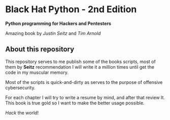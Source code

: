# Black Hat Python - 2nd Edition

**Python programming for Hackers and Pentesters**

Amazing book by *Justin Seitz* and *Tim Arnold*

## About this repository

This repository serves to me publish some of the books scripts, most of them by **Seitz** recommendation I will write it a million times until get the code in my muscular memory.

Most of the scripts is quick-and-dirty as serves to the purpose of offensive cybersecurity.

For each chapter I will try to write a resume by mind, and after that review It.
This book is true gold so I want to make the better usage possible.

*Hack* the world!
